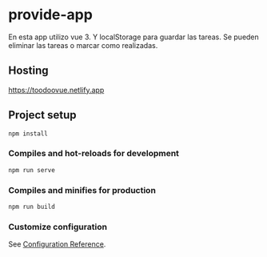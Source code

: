 # provide-app
En esta app utilizo vue 3. Y localStorage para guardar las tareas. Se pueden eliminar las tareas o marcar como realizadas. 

## Hosting
https://toodoovue.netlify.app
## Project setup
```
npm install
```

### Compiles and hot-reloads for development
```
npm run serve
```

### Compiles and minifies for production
```
npm run build
```

### Customize configuration
See [Configuration Reference](https://cli.vuejs.org/config/).

